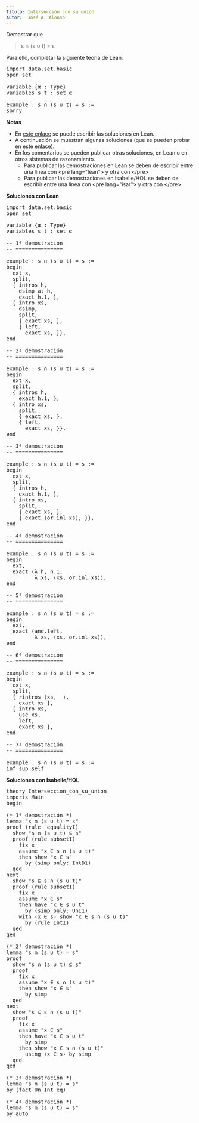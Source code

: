 ```yaml
---
Título: Intersección con su unión
Autor:  José A. Alonso
---
```


Demostrar que

> s ∩ (s ∪ t) = s

Para ello, completar la siguiente teoría de Lean:

<pre lang="lean">
import data.set.basic
open set

variable {α : Type}
variables s t : set α

example : s ∩ (s ∪ t) = s :=
sorry
</pre>

**Notas**

* En [este enlace](https://bit.ly/3vhCL7T) se puede escribir las soluciones en Lean.
* A continuación se muestran algunas soluciones (que se pueden probar en [este enlace](https://bit.ly/3uhrUtp)).
* En los comentarios se pueden publicar otras soluciones, en Lean o en otros sistemas de razonamiento.
  + Para publicar las demostraciones en Lean se deben de escribir entre una línea con &#60;pre lang=&quot;lean&quot;&#62; y otra con &#60;/pre&#62;
  + Para publicar las demostraciones en Isabelle/HOL se deben de escribir entre una línea con &#60;pre lang=&quot;isar&quot;&#62; y otra con &#60;/pre&#62;

**Soluciones con Lean**

<pre lang="lean">
import data.set.basic
open set

variable {α : Type}
variables s t : set α

-- 1ª demostración
-- ===============

example : s ∩ (s ∪ t) = s :=
begin
  ext x,
  split,
  { intros h,
    dsimp at h,
    exact h.1, },
  { intro xs,
    dsimp,
    split,
    { exact xs, },
    { left,
      exact xs, }},
end

-- 2ª demostración
-- ===============

example : s ∩ (s ∪ t) = s :=
begin
  ext x,
  split,
  { intros h,
    exact h.1, },
  { intro xs,
    split,
    { exact xs, },
    { left,
      exact xs, }},
end

-- 3ª demostración
-- ===============

example : s ∩ (s ∪ t) = s :=
begin
  ext x,
  split,
  { intros h,
    exact h.1, },
  { intro xs,
    split,
    { exact xs, },
    { exact (or.inl xs), }},
end

-- 4ª demostración
-- ===============

example : s ∩ (s ∪ t) = s :=
begin
  ext,
  exact ⟨λ h, h.1,
         λ xs, ⟨xs, or.inl xs⟩⟩,
end

-- 5ª demostración
-- ===============

example : s ∩ (s ∪ t) = s :=
begin
  ext,
  exact ⟨and.left,
         λ xs, ⟨xs, or.inl xs⟩⟩,
end

-- 6ª demostración
-- ===============

example : s ∩ (s ∪ t) = s :=
begin
  ext x,
  split,
  { rintros ⟨xs, _⟩,
    exact xs },
  { intro xs,
    use xs,
    left,
    exact xs },
end

-- 7ª demostración
-- ===============

example : s ∩ (s ∪ t) = s :=
inf_sup_self
</pre>

**Soluciones con Isabelle/HOL**

<pre lang="isar">
theory Interseccion_con_su_union
imports Main
begin

(* 1ª demostración *)
lemma "s ∩ (s ∪ t) = s"
proof (rule  equalityI)
  show "s ∩ (s ∪ t) ⊆ s"
  proof (rule subsetI)
    fix x
    assume "x ∈ s ∩ (s ∪ t)"
    then show "x ∈ s"
      by (simp only: IntD1)
  qed
next
  show "s ⊆ s ∩ (s ∪ t)"
  proof (rule subsetI)
    fix x
    assume "x ∈ s"
    then have "x ∈ s ∪ t"
      by (simp only: UnI1)
    with ‹x ∈ s› show "x ∈ s ∩ (s ∪ t)"
      by (rule IntI)
  qed
qed

(* 2ª demostración *)
lemma "s ∩ (s ∪ t) = s"
proof
  show "s ∩ (s ∪ t) ⊆ s"
  proof
    fix x
    assume "x ∈ s ∩ (s ∪ t)"
    then show "x ∈ s"
      by simp
  qed
next
  show "s ⊆ s ∩ (s ∪ t)"
  proof
    fix x
    assume "x ∈ s"
    then have "x ∈ s ∪ t"
      by simp
    then show "x ∈ s ∩ (s ∪ t)"
      using ‹x ∈ s› by simp
  qed
qed

(* 3ª demostración *)
lemma "s ∩ (s ∪ t) = s"
by (fact Un_Int_eq)

(* 4ª demostración *)
lemma "s ∩ (s ∪ t) = s"
by auto
</pre>
